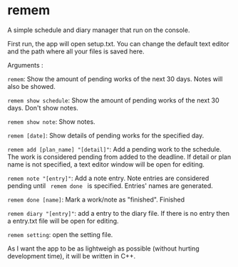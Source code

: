 # remem

A simple schedule and diary manager that run on the console.

First run, the app will open setup.txt. You can change the default text editor and the path where all your files is saved here.

Arguments :

<code>remem</code>: Show the amount of pending works of the next 30 days. Notes will also be showed.

<code>remem show schedule</code>: Show the amount of pending works of the next 30 days. Don't show notes.

<code>remem show note</code>: Show notes.

<code>remem [date]</code>: Show details of pending works for the specified day.

<code>remem add [plan_name] "[detail]"</code>: Add a pending work to the schedule. The work is considered pending from added to the deadline. If detail or plan name is not specified, a text editor window will be open for editing.

<code>remem note "[entry]"</code>: Add a note entry. Note entries are considered pending until <code> remem done </code> is specified. Entries' names are generated.

<code>remem done [name]</code></code>: Mark a work/note as "finished". Finished

<code>remem diary "[entry]"</code>: add a entry to the diary file. If there is no entry then a entry.txt file will be open for editing.

<code>remem setting</code>: open the setting file.

As I want the app to be as lightweigh as possible (without hurting development time), it will be written in C++.

